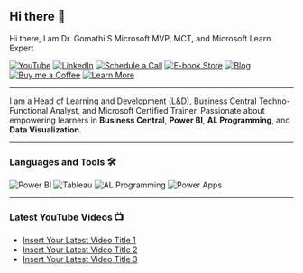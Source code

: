 ## Hi there 👋
Hi there, I am Dr. Gomathi S
Microsoft MVP, MCT, and Microsoft Learn Expert

[![YouTube](https://img.shields.io/badge/YouTube-%23FF0000.svg?style=for-the-badge&logo=YouTube&logoColor=white)](https://www.youtube.com/@gomstechtalks?sub_confirmation=1)
[![LinkedIn](https://img.shields.io/badge/LinkedIn-%230077B5.svg?style=for-the-badge&logo=LinkedIn&logoColor=white)](https://www.linkedin.com/in/gomathisri/)
[![Schedule a Call](https://img.shields.io/badge/Schedule%20a%20Call-%2333CC99.svg?style=for-the-badge&logo=kalender&logoColor=white)](https://topmate.io/drgomathi_gomstechtalks)
[![E-book Store](https://img.shields.io/badge/E--book%20Store-%23FFA500.svg?style=for-the-badge&logo=bookstack&logoColor=white)](https://beacons.ai/techtutorial)
[![Blog](https://img.shields.io/badge/Blog-%23000000.svg?style=for-the-badge&logo=Ghost&logoColor=white)](https://www.learnwithgoms.com/)
[![Buy me a Coffee](https://img.shields.io/badge/Buy%20Me%20a%20Coffee-%23FFDD00.svg?style=for-the-badge&logo=buy-me-a-coffee&logoColor=black)](https://buymeacoffee.com/gomstechtalks)
[![Learn More](https://img.shields.io/badge/Learn%20More-%23007ACC.svg?style=for-the-badge&logo=linktree&logoColor=white)](https://linktr.ee/gomstechtalks)

---

I am a Head of Learning and Development (L&D), Business Central Techno-Functional Analyst, and Microsoft Certified Trainer. Passionate about empowering learners in **Business Central**, **Power BI**, **AL Programming**, and **Data Visualization**.

---

### Languages and Tools 🛠️

![Power BI](https://img.shields.io/badge/Power%20BI-%23F2C811.svg?style=for-the-badge&logo=Power-BI&logoColor=black)
![Tableau](https://img.shields.io/badge/Tableau-%23E97627.svg?style=for-the-badge&logo=Tableau&logoColor=white)
![AL Programming](https://img.shields.io/badge/AL%20Programming-%23007ACC.svg?style=for-the-badge&logo=Microsoft&logoColor=white)
![Power Apps](https://img.shields.io/badge/Power%20Apps-%237A1FA2.svg?style=for-the-badge&logo=Power-Apps&logoColor=white)

---

### Latest YouTube Videos 📺

- [Insert Your Latest Video Title 1](https://www.youtube.com/@gomstechtalks?sub_confirmation=1)
- [Insert Your Latest Video Title 2](https://www.youtube.com/@gomstechtalks?sub_confirmation=1)
- [Insert Your Latest Video Title 3](https://www.youtube.com/@gomstechtalks?sub_confirmation=1)
